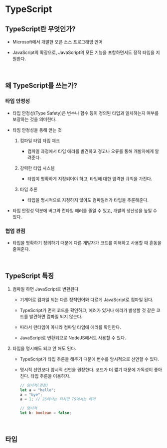 # TypeScript

## TypeScript란 무엇인가?

- Microsoft에서 개발한 오픈 소스 프로그래밍 언어

- JavaScript의 확장으로, JavaScript의 모든 기능을 포함하면서도 정적 타입을 지원한다.

<br>

## 왜 TypeScript를 쓰는가?

### 타입 안정성

- 타입 안정성(Type Safety)은 변수나 함수 등이 정의된 타입과 일치하는지 여부를 보장하는 것을 의미한다.

- 타임 안정성을 통해 얻는 것

  1.  컴파일 타임 타입 체크

      - 컴파일 과정에서 타입 에러를 발견하고 경고나 오류를 통해 개발자에게 알려준다.

  2.  강력한 타입 시스템

      - 타입이 명확하게 지정되어야 하고, 타입에 대한 엄격한 규칙을 가진다.

  3.  타입 추론
      - 타입을 명시적으로 지정하지 않아도 컴파일러가 타입을 추론해준다.

- 타입 안정성 덕분에 버그와 런타임 에러를 줄일 수 있고, 개발의 생산성을 높일 수 있다.

### 협업 관점

- 타입을 명확하기 정의하기 때문에 다른 개발자가 코드를 이해하고 사용할 때 혼동을 줄여준다.

<br>

## TypeScript 특징

1. 컴파일 하면 JavaScript로 변환된다.

   - 기계어로 컴파일 되는 다른 정적언어와 다르게 JavaScript로 컴파일 된다.

   - TypeScript가 먼저 코드를 확인하고, 에러가 있거나 에러가 발생할 것 같은 코드를 발견하면 컴파일 되지 않는다.

   - 따라서 런타임이 아니라 컴파일 타임에 에러를 확인한다.

   - JavaScript로 변환되므로 NodeJS에서도 사용할 수 있다.

2. 타입을 명시해도 되고 안 해도 된다.

   - TypeScript가 타입 추론을 해주기 때문에 변수를 암시적으로 선언할 수 있다.

   - 명시적 선언보다 암시적 선언을 권장한다. 코드가 더 짧기 때문에 가독성이 좋아진다. 타입 추론을 이용하자.

     ```ts
     // 암시적(권장)
     let a = "hello";
     a = "bye";
     a = 1; // JS에서는 되지만 TS에서는 에러

     // 명시적
     let b: boolean = false;
     ```

<br>

## 타입

